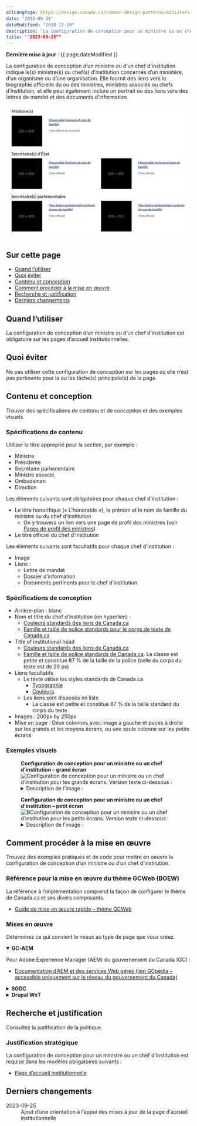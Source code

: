 ```yaml
---
altLangPage: https://design.canada.ca/common-design-patterns/ministers-block.html
date: "2023-09-25"
dateModified: "2018-12-19"
description: "La configuration de conception pour un ministre ou un chef d’institution fournit des liens vers le(s) ministre(s) d’une institution, y compris son ou ses ministre(s) associé(s), ou vers son chef d’institution."
title: ""2023-09-25""
---
```

<p><strong>Dernière mise à jour</strong>&nbsp;: {{ page.dateModified }}</p>
<p>La configuration de conception d’un ministre ou d’un chef d’institution indique le(s) ministre(s) ou chef(s) d’institution concernés d’un ministère, d’un organisme ou d’une organisation. Elle fournit des liens vers la biographie officielle du ou des ministres, ministres associés ou chefs d’institution, et elle peut également inclure un portrait ou des liens vers des lettres de mandat et des documents d’information.</p>
<div class="pattern-demo mrgn-tp-lg mrgn-bttm-xl"><img src="/images/ministers-block-fr.png" class="img-responsive" alt="" /></div>
<section>
  <h2>Sur cette page</h2>
  <ul>
    <li><a href="#utiliser">Quand l’utiliser</a></li>
    <li><a href="#eviter">Quoi éviter</a></li>
    <li><a href="#contenu">Contenu et conception</a></li>
    <li><a href="#œuvre">Comment procéder à la mise en œuvre</a></li>
    <li><a href="#recherche">Recherche et justification</a></li>
    <li><a href="#changements">Derniers changements</a></li>
  </ul>
</section>
<section id="utiliser">
  <h2>Quand l’utiliser</h2>
  <p>La configuration de conception d’un ministre ou d’un chef d’institution est obligatoire sur les pages d’accueil institutionnelles.</p>
</section>
<section id="eviter">
  <h2>Quoi éviter</h2>
  <p>Ne pas utiliser cette configuration de conception sur les pages où elle n’est pas pertinente pour la ou les tâche(s) principale(s) de la page.</p>
</section>
<section id="contenu">
  <h2>Contenu et conception</h2>
  <p>Trouver des spécifications de contenu et de conception et des exemples visuels.</p>
  <h3>Spécifications de contenu</h3>
  <p>Utiliser le titre approprié pour la section, par exemple&nbsp;:</p>
  <ul>
    <li>Ministre</li>
    <li>Présidente</li>
    <li>Secrétaire parlementaire</li>
    <li>Ministre associé</li>
    <li>Ombudsman</li>
    <li>Direction</li>
  </ul>
  <p>Les éléments suivants sont obligatoires pour chaque chef d’institution&nbsp;:</p>
  <ul>
    <li>Le titre honorifique (&laquo;&nbsp;L’honorable&nbsp;&raquo;), le prénom et le nom de famille du ministre ou du chef d’institution
      <ul>
        <li>On y trouvera un lien vers une page de profil des ministres (voir <a href="/modeles-obligatoire/pages-profil-ministres.html">Pages de profil des ministres</a>)</li>
      </ul>
    </li>
    <li>Le titre officiel du chef d’institution</li>
  </ul>
  <p>Les éléments suivants sont facultatifs pour chaque chef d’institution&nbsp;:</p>
  <ul>
    <li>Image</li>
    <li>Liens&nbsp;:
      <ul>
        <li>Lettre de mandat</li>
        <li>Dossier d’information</li>
        <li>Documents pertinents pour le chef d’institution</li>
      </ul>
    </li>
  </ul>
  <h3>Spécifications de conception</h3>
  <ul>
    <li>Arrière-plan&nbsp;: blanc</li>
    <li> Nom et titre du chef d’institution (en hyperlien)&nbsp;:
      <ul>
        <li><a href="/styles/couleurs.html">Couleurs standards des liens de Canada.ca</a></li>
        <li><a href="/styles/typographie.html">Famille et taille de police standards pour le corps de texte de Canada.ca</a></li>
      </ul>
    </li>
    <li> Title of institutional head
      <ul>
        <li><a href="/styles/couleurs.html">Couleurs standards des liens de Canada.ca</a></li>
        <li><a href="https://conception.canada.ca/styles/typographie.html">Famille et taille de police standards de Canada.ca</a>. La classe est petite et constitue 87 % de la taille de la police (celle du corps du texte est de 20 px)</li>
      </ul>
    </li>
    <li>Liens facultatifs
      <ul>
        <li>Le texte utilise les styles standards de Canada.ca
          <ul>
            <li><a href="/styles/typographie.html">Typographie</a></li>
            <li><a href="/styles/couleurs.html">Couleurs</a></li>
          </ul>
        </li>
        <li>Les liens sont disposés en liste
          <ul>
            <li>La classe est petite et constitue 87&nbsp;% de la taille standard du corps du texte</li>
          </ul>
        </li>
      </ul>
    </li>
    <li>Images&nbsp;: 200px by 250px</li>
    <li>Mise en page&nbsp;: Deux colonnes avec image à gauche et puces à droite sur les grands et les moyens écrans, ou une seule colonne sur les petits écrans</li>
  </ul>
  <h3>Exemples visuels</h3>
  <div class="pattern-demo mrgn-tp-md mrgn-bttm-md">
    <figure class="mrgn-tp-md mrgn-bttm-lg">
      <figcaption><b>Configuration de conception pour un ministre ou un chef d’institution – grand écran</b></figcaption>
      <img src="/images/ministers-block-en.png" class="img-responsive" alt="Configuration de conception pour un ministre ou un chef d’institution pour les grands écrans. Version texte ci-dessous&nbsp;:" />
      <details>
        <summary class="wb-toggle" data-toggle='{"print":"on"}'>Description de l’image&nbsp;:</summary>
        <p>La configuration de conception du ministre s’affiche dans deux colonnes avec l’en-tête &laquo;&nbsp; Ministre(s)&nbsp;&raquo;.</p>
        <p>La première colonne présente un espace réservé à l’image d’un chef d’institution, à gauche. Les dimensions de l’image sont de 200 x 250 pixels. Les renseignements inclus à droite comprennent les suivants&nbsp;:</p>
        <ul>
          <li>L’honorable [nom du ou de la ministre] (lien)</li>
          <li>[Titre officiel] (texte)</li>
          <li>Élément de liste&nbsp;: Lettre de mandat [facultatif] (lien)</li>
          <li>Élément de liste&nbsp;: Dossier d’information [facultatif] (lien) </li>
        </ul>
        <p>La deuxième colonne présente un espace réservé à l’image d’un chef d’institution, à gauche. Les dimensions de l’image sont de 200&nbsp;x&nbsp;250 pixels. Les renseignements inclus à droite comprennent les suivants :</p>
        <ul>
          <li>L’honorable [nom du ou de la ministre] (lien)</li>
          <li>[Titre officiel] (texte)</li>
          <li>Élément de liste&nbsp;: Lettre de mandat [facultatif – un seul élément] (lien)</li>
        </ul>
      </details>
    </figure>
  </div>
  <div class="pattern-demo mrgn-tp-md mrgn-bttm-md">
    <figure class="mrgn-tp-md mrgn-bttm-lg">
      <figcaption><b>Configuration de conception pour un ministre ou un chef d’institution – petit écran</b></figcaption>
      <img src="/images/ministers-block-en.png" class="img-responsive" alt="BConfiguration de conception pour un ministre ou un chef d’institution pour les petits écrans. Version texte ci-dessous&nbsp;:" />
      <details>
        <summary class="wb-toggle" data-toggle='{"print":"on"}'>Description de l’image&nbsp;:</summary>
        <p>La configuration de conception s’affiche dans une colonne et deux éléments avec l’en-tête &laquo;&nbsp;Ministre(s)&nbsp;&raquo;.</p>
        <p>Le premier élément commence par un titre avec lien &laquo;&nbsp;L’honorable [nom du ou de la ministre] » suivi d’un espace réservé pour l’image aux dimensions prescrites de 200 x 250 pixels. Sous l’image se trouve le texte [Titre officiel]. Il est suivi d’une liste à puces avec les deux éléments avec lien suivants&nbsp;:</p>
        <ul>
          <li>Lettre de mandat [facultatif]</li>
          <li>Dossier d’information [facultatif]</li>
        </ul>
        <p>Le deuxième élément commence par un titre avec lien &laquo;&nbsp;L’honorable [nom du ministre]&nbsp;&raquo; suivi d’un espace réservé pour l’image aux dimensions prescrites de 200&nbsp;x&nbsp;250 pixels. Sous l’image se trouve le texte [Titre officiel]. Il est suivi de l’élément avec lien suivant&nbsp;:</p>
        <ul>
          <li>Lettre de mandat [facultatif – élément unique]</li>
        </ul>
      </details>
    </figure>
  </div>
</section>
<section id="œuvre">
  <h2>Comment procéder à la mise en œuvre</h2>
  <p>Trouvez des exemples pratiques et de code pour mettre en oeuvre la configuration de conception d’un ministre ou d’un chef d’institution.</p>
  <h3>Référence pour la mise en œuvre du thème GCWeb (BOEW)</h3>
  <p>La référence à l’implémentation comprend la façon de configurer le thème de Canada.ca et ses divers composants.</p>
  <ul>
    <li><a href="https://wet-boew.github.io/GCWeb/docs/implementing-fr.html">Guide de mise en œuvre rapide – thème GCWeb</a></li>
  </ul>
  <h3>Mises en œuvre</h3>
  <p>Déterminez ce qui convient le mieux au type de page que vous créez.</p>
  <div class="row">
    <div class="col-md-8">
      <div class="wb-tabs mrgn-tp-lg">
        <div class="tabpanels">
          <details id="004" open="open">
            <summary><strong>GC-AEM</strong></summary>
            <p class="mrgn-tp-lg">Pour Adobe Experience Manager (AEM) du gouvernement du Canada (GC)&nbsp;:</p>
            <ul>
              <li><a href="https://www.gcpedia.gc.ca/wiki/Documentation_d%27AEM_sp%C3%A9cifique_au_GC_6.5">Documentation d’AEM et des services Web gérés (lien GCpédia – accessible uniquement sur le réseau du gouvernement du Canada)</a></li>
            </ul>
          </details>
          <details id="005">
            <summary><strong>SGDC</strong></summary>
            <p class="mrgn-tp-lg">Pour la Solution de gabarits à déploiement centralisé (SGDC)&nbsp;:</p>
            <ul>
              <li><a href="https://cenw-wscoe.github.io/sgdc-cdts/docs/index-fr.html">Documentation de la SGDC</a></li>
            </ul>
          </details>
          <details id="006">
            <summary><strong>Drupal WxT</strong></summary>
            <p class="mrgn-tp-lg">Pour Drupal WxT&nbsp;:</p>
            <ul>
              <li><a href="https://drupalwxt.github.io/en/">Documentation de Drupal WxT</a> (en anglais seulement)</li>
            </ul>
          </details>
        </div>
      </div>
    </div>
  </div>
</section>
<section id="recherche">
  <h2>Recherche et justification</h2>
  <p>Consultez la justification de la politique.</p>
  <h3>Justification stratégique</h3>
  <p>La configuration de conception pour un ministre ou un chef d’institution est requise dans les modèles obligatoires suivants :</p>
  <ul>
    <li><a href="/modeles-obligatoire/pages-profil-institutionnel.html">Page d’accueil institutionnelle</a></li>
  </ul>
</section>
<section id="changements">
  <h2>Derniers changements</h2>
  <dl class="dl-horizontal">
    <dt>
      <time datetime="2023-09-25" class="link-muted">2023-09-25</time>
    </dt>
    <dd>Ajout d’une orientation à l’appui des mises à jour de la page d’accueil institutionnelle</dd>
  </dl>
</section>
